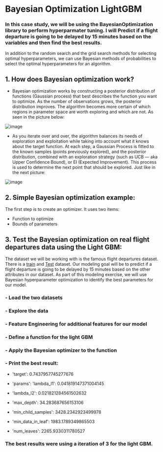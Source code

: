# Bayesian Optimization LightGBM

### In this case study, we will be using the BayesianOptimization library to perform hyperparmater tuning. I will Predict if a flight departure is going to be delayed by 15 minutes based on the variables and then find the best results.

In addition to the random search and the grid search methods for selecting optimal hyperparameters, we can use Bayesian methods of probabilities to select the optimal hyperparameters for an algorithm.

## 1. How does Bayesian optimization work?

- Bayesian optimization works by constructing a posterior distribution of functions (Gaussian process) that best describes the function you want to optimize. As the number 
of observations grows, the posterior distribution improves. The algorithm becomes more certain of which regions in parameter space are worth exploring and which are
not. As seen in the picture below:

![image](https://user-images.githubusercontent.com/86930309/229310647-c42078e9-dadf-4d9c-987c-f7ec149c814a.png)

- As you iterate over and over, the algorithm balances its needs of exploration and exploitation while taking into account what it knows about the target function.
At each step, a Gaussian Process is fitted to the known samples (points previously explored), and the posterior distribution, combined with an exploration strategy
(such as UCB — aka Upper Confidence Bound), or EI (Expected Improvement). This process is used to determine the next point that should be explored. Just like in the next 
picture:

![image](https://user-images.githubusercontent.com/86930309/229310742-f79adf2a-adf1-4588-a1ca-bd7eaf54ec32.png)

## 2. Simple Bayesian optimization example:

The first step is to create an optimizer. It uses two items:

- Function to optimize
- Bounds of parameters

## 3. Test the Bayesian optimization on real flight departures data using the Light GBM:

The dataset we will be working with is the famous flight departures dataset. There is a [train](https://github.com/GHASS19/Bayesian_Optimization_LightGBM_Case_Study/blob/main/Data/flight_delays_test%20(Bayesian_Optimization).csv) and [Test](https://github.com/GHASS19/Bayesian_Optimization_LightGBM_Case_Study/blob/main/Data/flight_delays_train%20(Bayesian_Optimization).csv) dataset. Our modeling goal will be to predict if a flight departure is going to be delayed by 15 minutes based on the other attributes in our dataset. As part of this modeling exercise, we will use Bayesian hyperparameter optimization to identify the best parameters for our model.

### - Load the two datasets

### - Explore the data

### - Feature Engineering for additional features for our model

### - Define a function for the light GBM

### - Apply the Bayesian optimizer to the function

### - Print the best result:

- 'target': 0.7437957745277676

- 'params': 'lambda_l1': 0.041819147371004145
 
- 'lambda_l2': 0.021821284561502632
  
- 'max_depth': 34.283687656153106
  
- 'min_child_samples': 3428.2342923499978
  
 - 'min_data_in_leaf': 1983.1789349865503
  
 - 'num_leaves': 2265.9330311780527

### The best results were using a iteration of 3 for the light GBM.

